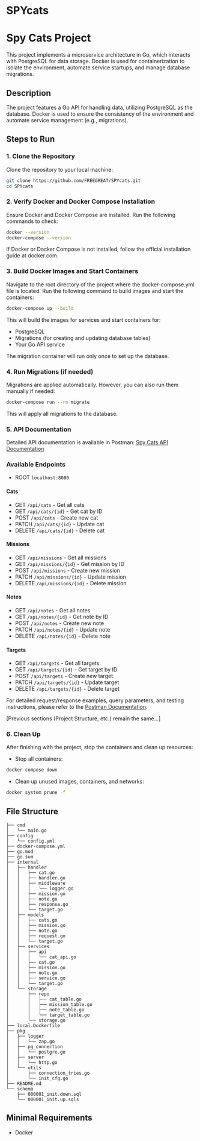 # SPYcats

# Spy Cats Project

This project implements a microservice architecture in Go, which interacts with PostgreSQL for data storage. Docker is used for containerization to isolate the environment, automate service startups, and manage database migrations.

## Description

The project features a Go API for handling data, utilizing PostgreSQL as the database. Docker is used to ensure the consistency of the environment and automate service management (e.g., migrations).



## Steps to Run

### 1. Clone the Repository

Clone the repository to your local machine:
```bash
git clone https://github.com/FREEGREAT/SPYcats.git
cd SPYcats
```

### 2. Verify Docker and Docker Compose Installation

Ensure Docker and Docker Compose are installed. Run the following commands to check:
```bash
docker --version
docker-compose --version
```

If Docker or Docker Compose is not installed, follow the official installation guide at docker.com.

### 3. Build Docker Images and Start Containers

Navigate to the root directory of the project where the docker-compose.yml file is located.
Run the following command to build images and start the containers:
```bash
docker-compose up --build
```

This will build the images for services and start containers for:
- PostgreSQL
- Migrations (for creating and updating database tables)
- Your Go API service

The migration container will run only once to set up the database.

### 4. Run Migrations (if needed)

Migrations are applied automatically. However, you can also run them manually if needed:
```bash
docker-compose run --rm migrate
```

This will apply all migrations to the database.

### 5. API Documentation

Detailed API documentation is available in Postman:
[Spy Cats API Documentation](https://documenter.getpostman.com/view/31399546/2sAYdcqXRT)

### Available Endpoints
- ROOT `localhost:8080` 
#### Cats
- GET `/api/cats` - Get all cats
- GET `/api/cats/{id}` - Get cat by ID
- POST `/api/cats` - Create new cat
- PATCH `/api/cats/{id}` - Update cat
- DELETE `/api/cats/{id}` - Delete cat

#### Missions
- GET `/api/missions` - Get all missions
- GET `/api/missions/{id}` - Get mission by ID
- POST `/api/missions` - Create new mission
- PATCH `/api/missions/{id}` - Update mission
- DELETE `/api/missions/{id}` - Delete mission

#### Notes
- GET `/api/notes` - Get all notes
- GET `/api/notes/{id}` - Get note by ID
- POST `/api/notes` - Create new note
- PATCH `/api/notes/{id}` - Update note
- DELETE `/api/notes/{id}` - Delete note

#### Targets
- GET `/api/targets` - Get all targets
- GET `/api/targets/{id}` - Get target by ID
- POST `/api/targets` - Create new target
- PATCH `/api/targets/{id}` - Update target
- DELETE `/api/targets/{id}` - Delete target

For detailed request/response examples, query parameters, and testing instructions, please refer to the [Postman Documentation](https://documenter.getpostman.com/view/31399546/2sAYdcqXRT).

[Previous sections (Project Structure, etc.) remain the same...]


### 6. Clean Up

After finishing with the project, stop the containers and clean up resources:
- Stop all containers:
```bash
docker-compose down
```
- Clean up unused images, containers, and networks:
```bash
docker system prune -f
```

## File Structure
```
├── cmd
│   └── main.go
├── config
│   └── config.yml
├── docker-compose.yml
├── go.mod
├── go.sum
├── internal
│   ├── handler
│   │   ├── cat.go
│   │   ├── handler.go
│   │   ├── middleware
│   │   │   └── logger.go
│   │   ├── mission.go
│   │   ├── note.go
│   │   ├── response.go
│   │   └── target.go
│   ├── models
│   │   ├── cats.go
│   │   ├── mission.go
│   │   ├── note.go
│   │   ├── request.go
│   │   └── target.go
│   ├── services
│   │   ├── api
│   │   │   └── cat_api.go
│   │   ├── cat.go
│   │   ├── mission.go
│   │   ├── note.go
│   │   ├── service.go
│   │   └── target.go
│   └── storage
│       ├── repo
│       │   ├── cat_table.go
│       │   ├── mission_table.go
│       │   ├── note_table.go
│       │   └── target_table.go
│       └── storage.go
├── local.Dockerfile
├── pkg
│   ├── logger
│   │   └── zap.go
│   ├── pg_connection
│   │   └── postgre.go
│   ├── server
│   │   └── http.go
│   └── utils
│       ├── connection_tries.go
│       └── init_cfg.go
├── README.md
└── schema
    ├── 000001_init.down.sql
    └── 000001_init.up.sqls
```
## Minimal Requirements
- Docker
